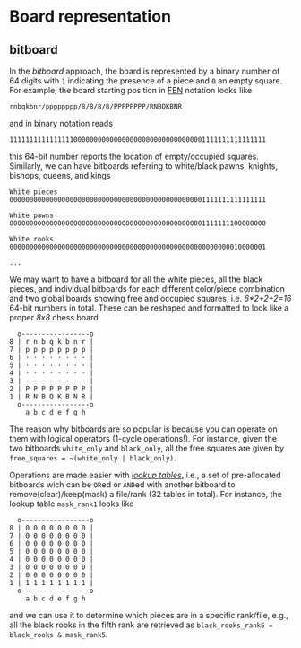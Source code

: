# Board representation

## bitboard

In the _bitboard_ approach, the board is represented by a binary number of 64 digits with `1` indicating the presence of a piece and `0` an empty square. For example, the board starting position in [FEN](https://en.wikipedia.org/wiki/Forsyth–Edwards_Notation) notation looks like

```
rnbqkbnr/pppppppp/8/8/8/8/PPPPPPPP/RNBQKBNR
```

and in binary notation reads

```
1111111111111111000000000000000000000000000000001111111111111111
```

this 64-bit number reports the location of empty/occupied squares. Similarly, we can have bitboards referring to white/black pawns, knights, bishops, queens, and kings

```
White pieces
0000000000000000000000000000000000000000000000001111111111111111

White pawns
0000000000000000000000000000000000000000000000001111111100000000

White rooks
0000000000000000000000000000000000000000000000000000000010000001

...
```

We may want to have a bitboard for all the white pieces, all the black pieces, and individual bitboards for each different color/piece combination and two global boards showing free and occupied squares, i.e. _6*2+2+2=16_ 64-bit numbers in total. These can be reshaped and formatted to look like a proper _8x8_ chess board

```
  o-----------------o
8 | r n b q k b n r |
7 | p p p p p p p p |
6 | ⋅ ⋅ ⋅ ⋅ ⋅ ⋅ ⋅ ⋅ |
5 | ⋅ ⋅ ⋅ ⋅ ⋅ ⋅ ⋅ ⋅ |
4 | ⋅ ⋅ ⋅ ⋅ ⋅ ⋅ ⋅ ⋅ |
3 | ⋅ ⋅ ⋅ ⋅ ⋅ ⋅ ⋅ ⋅ |
2 | P P P P P P P P |
1 | R N B Q K B N R |
  o-----------------o
    a b c d e f g h
```

The reason why bitboards are so popular is because you can operate on them with logical operators (1-cycle operations!). For instance, given the two bitboards `white_only` and `black_only`, all the free squares are given by `free_squares = ~(white_only | black_only)`.

Operations are made easier with [_lookup tables_](http://pages.cs.wisc.edu/~psilord/blog/data/chess-pages/physical.html), i.e., a set of pre-allocated bitboards wich can be `OR`ed or `AND`ed with another bitboard to remove(clear)/keep(mask) a file/rank (32 tables in total). For instance, the lookup table `mask_rank1` looks like

```
  o-----------------o
8 | 0 0 0 0 0 0 0 0 |
7 | 0 0 0 0 0 0 0 0 |
6 | 0 0 0 0 0 0 0 0 |
5 | 0 0 0 0 0 0 0 0 |
4 | 0 0 0 0 0 0 0 0 |
3 | 0 0 0 0 0 0 0 0 |
2 | 0 0 0 0 0 0 0 0 |
1 | 1 1 1 1 1 1 1 1 |
  o-----------------o
    a b c d e f g h
```

and we can use it to determine which pieces are in a specific rank/file, e.g., all the black rooks in the fifth rank are retrieved as `black_rooks_rank5 = black_rooks & mask_rank5`.